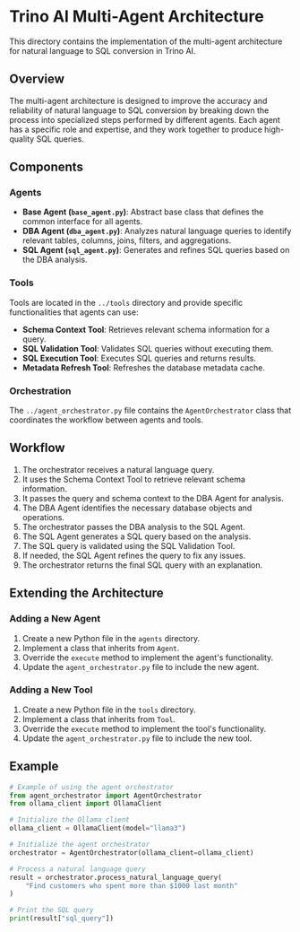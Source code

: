 # Trino AI Multi-Agent Architecture

This directory contains the implementation of the multi-agent architecture for natural language to SQL conversion in Trino AI.

## Overview

The multi-agent architecture is designed to improve the accuracy and reliability of natural language to SQL conversion by breaking down the process into specialized steps performed by different agents. Each agent has a specific role and expertise, and they work together to produce high-quality SQL queries.

## Components

### Agents

- **Base Agent (`base_agent.py`)**: Abstract base class that defines the common interface for all agents.
- **DBA Agent (`dba_agent.py`)**: Analyzes natural language queries to identify relevant tables, columns, joins, filters, and aggregations.
- **SQL Agent (`sql_agent.py`)**: Generates and refines SQL queries based on the DBA analysis.

### Tools

Tools are located in the `../tools` directory and provide specific functionalities that agents can use:

- **Schema Context Tool**: Retrieves relevant schema information for a query.
- **SQL Validation Tool**: Validates SQL queries without executing them.
- **SQL Execution Tool**: Executes SQL queries and returns results.
- **Metadata Refresh Tool**: Refreshes the database metadata cache.

### Orchestration

The `../agent_orchestrator.py` file contains the `AgentOrchestrator` class that coordinates the workflow between agents and tools.

## Workflow

1. The orchestrator receives a natural language query.
2. It uses the Schema Context Tool to retrieve relevant schema information.
3. It passes the query and schema context to the DBA Agent for analysis.
4. The DBA Agent identifies the necessary database objects and operations.
5. The orchestrator passes the DBA analysis to the SQL Agent.
6. The SQL Agent generates a SQL query based on the analysis.
7. The SQL query is validated using the SQL Validation Tool.
8. If needed, the SQL Agent refines the query to fix any issues.
9. The orchestrator returns the final SQL query with an explanation.

## Extending the Architecture

### Adding a New Agent

1. Create a new Python file in the `agents` directory.
2. Implement a class that inherits from `Agent`.
3. Override the `execute` method to implement the agent's functionality.
4. Update the `agent_orchestrator.py` file to include the new agent.

### Adding a New Tool

1. Create a new Python file in the `tools` directory.
2. Implement a class that inherits from `Tool`.
3. Override the `execute` method to implement the tool's functionality.
4. Update the `agent_orchestrator.py` file to include the new tool.

## Example

```python
# Example of using the agent orchestrator
from agent_orchestrator import AgentOrchestrator
from ollama_client import OllamaClient

# Initialize the Ollama client
ollama_client = OllamaClient(model="llama3")

# Initialize the agent orchestrator
orchestrator = AgentOrchestrator(ollama_client=ollama_client)

# Process a natural language query
result = orchestrator.process_natural_language_query(
    "Find customers who spent more than $1000 last month"
)

# Print the SQL query
print(result["sql_query"])
``` 